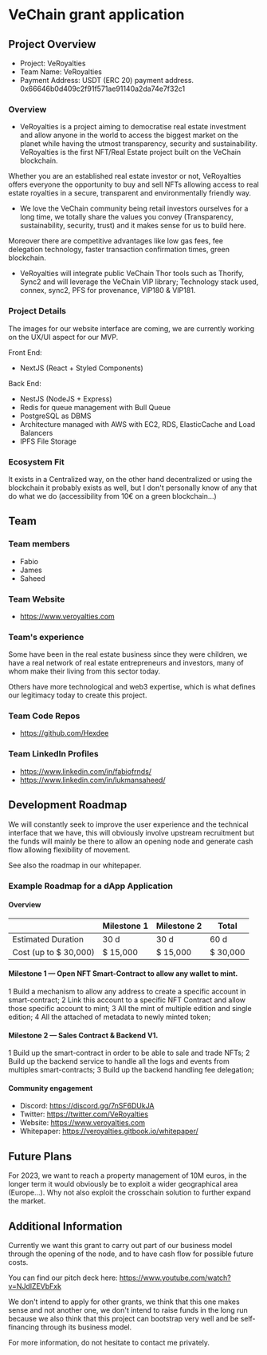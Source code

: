 # VeChain grant application

## Project Overview 

- Project: VeRoyalties
- Team Name: VeRoyalties
- Payment Address: USDT (ERC 20) payment address. 0x66646b0d409c2f91f571ae91140a2da74e7f32c1

### Overview

- VeRoyalties is a project aiming to democratise real estate investment and allow anyone in the world to access the biggest market on the planet while having the utmost transparency, security and sustainability. VeRoyalties is the first NFT/Real Estate project built on the VeChain blockchain.

Whether you are an established real estate investor or not, VeRoyalties offers everyone the opportunity to buy and sell NFTs allowing access to real estate royalties in a secure, transparent and environmentally friendly way.

- We love the VeChain community being retail investors ourselves for a long time, we totally share the values you convey (Transparency, sustainability, security, trust) and it makes sense for us to build here.

Moreover there are competitive advantages like low gas fees, fee delegation technology, faster transaction confirmation times, green blockchain.

- VeRoyalties will integrate public VeChain Thor tools such as Thorify, Sync2 and will leverage the VeChain VIP library;
Technology stack used, connex, sync2, PFS for provenance, VIP180 & VIP181.

### Project Details

The images for our website interface are coming, we are currently working on the UX/UI aspect for our MVP.

Front End:

- NextJS (React + Styled Components)

Back End:

- NestJS (NodeJS + Express)
- Redis for queue management with Bull Queue
- PostgreSQL as DBMS
- Architecture managed with AWS with EC2, RDS, ElasticCache and Load Balancers
- IPFS File Storage

### Ecosystem Fit

It exists in a Centralized way, on the other hand decentralized or using the blockchain it probably exists as well, but I don't personally know of any that do what we do (accessibility from 10€ on a green blockchain...)

## Team 

### Team members

- Fabio
- James
- Saheed

### Team Website

- https://www.veroyalties.com

### Team's experience

Some have been in the real estate business since they were children, we have a real network of real estate entrepreneurs and investors, many of whom make their living from this sector today.

Others have more technological and web3 expertise, which is what defines our legitimacy today to create this project.

### Team Code Repos

- https://github.com/Hexdee

### Team LinkedIn Profiles

- https://www.linkedin.com/in/fabiofrnds/
- https://www.linkedin.com/in/lukmansaheed/

## Development Roadmap 

We will constantly seek to improve the user experience and the technical interface that we have, this will obviously involve upstream recruitment but the funds will mainly be there to allow an opening node and generate cash flow allowing flexibility of movement.

See also the roadmap in our whitepaper.

### Example Roadmap for a dApp Application

#### Overview

|  | Milestone 1 | Milestone 2 | Total |
| - | - |- | - |
| Estimated Duration | 30 d | 30 d | 60 d |
| Cost (up to $ 30,000) | $ 15,000 | $ 15,000 | $ 30,000|

#### Milestone 1 — Open NFT Smart-Contract to allow any wallet to mint.

1 Build a mechanism to allow any address to create a specific account in smart-contract;
2 Link this account to a specific NFT Contract and allow those specific account to mint;
3 All the mint of multiple edition and single edition;
4 All the attached of metadata to newly minted token;

#### Milestone 2 — Sales Contract & Backend V1.

1 Build up the smart-contract in order to be able to sale and trade NFTs;
2 Build up the backend service to handle all the logs and events from multiples smart-contracts;
3 Build up the backend handling fee delegation;

#### Community engagement

- Discord: https://discord.gg/7nSF6DUkJA
- Twitter: https://twitter.com/VeRoyalties
- Website: https://www.veroyalties.com
- Whitepaper: https://veroyalties.gitbook.io/whitepaper/

## Future Plans

For 2023, we want to reach a property management of 10M euros, in the longer term it would obviously be to exploit a wider geographical area (Europe...). 
Why not also exploit the crosschain solution to further expand the market. 

## Additional Information 

Currently we want this grant to carry out part of our business model through the opening of the node, and to have cash flow for possible future costs.

You can find our pitch deck here: https://www.youtube.com/watch?v=NJdlZEVbFxk

We don't intend to apply for other grants, we think that this one makes sense and not another one, we don't intend to raise funds in the long run because we also think that this project can bootstrap very well and be self-financing through its business model.

For more information, do not hesitate to contact me privately.
